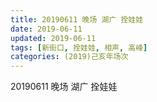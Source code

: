 ```yaml
---
title: 20190611 晚场 湖广 拴娃娃
date: 2019-06-11
updated: 2019-06-11
tags: [新街口, 拴娃娃, 相声, 高峰]
categories: (2019)己亥年场次
---
```

20190611 晚场 湖广 拴娃娃

